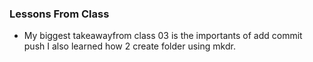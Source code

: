 ### Lessons From Class

- My biggest takeawayfrom class 03 is the importants of add commit push I also learned how 2 create folder using mkdr. 